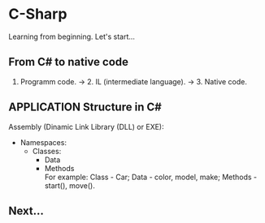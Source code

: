 # C-Sharp
Learning from beginning. Let's start...

## From C# to native code
1. Programm code. -> 2. IL (intermediate language). -> 3. Native code.  

## APPLICATION Structure in C#
Assembly (Dinamic Link Library (DLL) or EXE):
  - Namespaces:  
    - Classes:  
      - Data  
      - Methods  
        For example: Class - Car; Data - color, model, make; Methods - start(), move().  

## Next...
